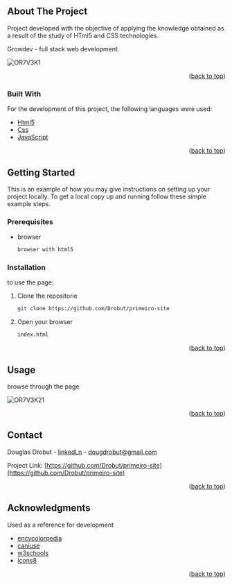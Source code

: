 <!-- ABOUT THE PROJECT -->
## About The Project

Project developed with the objective of applying the knowledge obtained as a result of the study of HTml5 and CSS technologies.

Growdev - full stack web development.

![OR7V3K1](https://user-images.githubusercontent.com/75647011/158702683-9fa3bb07-4ffc-4895-8cb9-518116a7b49f.png)

<p align="right">(<a href="#top">back to top</a>)</p>



### Built With

For the development of this project, the following languages were used:

* [Html5](https://pt.wikipedia.org/wiki/HTML5)
* [Css](https://pt.wikipedia.org/wiki/Cascading_Style_Sheets)
* [JavaScript](https://pt.wikipedia.org/wiki/JavaScript)

<p align="right">(<a href="#top">back to top</a>)</p>



<!-- GETTING STARTED -->
## Getting Started

This is an example of how you may give instructions on setting up your project locally.
To get a local copy up and running follow these simple example steps.

### Prerequisites

* browser

  ```sh
  browser with html5
  ```

### Installation

to use the page:

1. Clone the repositorie
   ```sh
   git clone https://github.com/Drobut/primeiro-site
   ```
2. Open your browser
   ```sh
   index.html
   ```
<p align="right">(<a href="#top">back to top</a>)</p>



<!-- USAGE EXAMPLES -->
## Usage

browse through the page

![OR7V3K21](https://user-images.githubusercontent.com/75647011/158704950-893d22e5-ea44-49fb-bfca-7a12a2435210.png)


<p align="right">(<a href="#top">back to top</a>)</p>


<!-- CONTACT -->
## Contact

Douglas Drobut - [linkedLn](https://www.linkedin.com/in/drobutdouglas/) - dougdrobut@gmail.com

Project Link: [https://github.com/Drobut/primeiro-site](https://github.com/Drobut/primeiro-site)

<p align="right">(<a href="#top">back to top</a>)</p>



<!-- ACKNOWLEDGMENTS -->
## Acknowledgments

Used as a reference for development

* [encycolorpedia](https://encycolorpedia.pt/html)
* [caniuse](https://caniuse.com/)
* [w3schools](https://www.w3schools.com/css/default.asp)
* [icons8](https://icons8.com.br/)


<p align="right">(<a href="#top">back to top</a>)</p>

